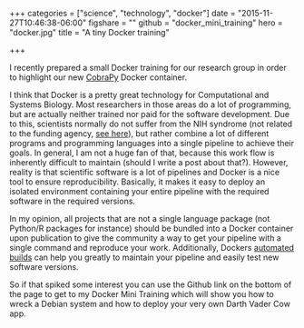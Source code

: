 +++
categories = ["science", "technology", "docker"]
date = "2015-11-27T10:46:38-06:00"
figshare = ""
github = "docker_mini_training"
hero = "docker.jpg"
title = "A tiny Docker training"

+++

I recently prepared a small Docker training for our research group in order to
highlight our new [CobraPy](https://github.com/opencobra/cobrapy) Docker
container.

I think that Docker is a pretty great technology for Computational and
Systems Biology. Most researchers in those areas do a lot of programming, but are
actually neither trained nor paid for the software development. Due to this,
scientists normally do not suffer from the NIH syndrome (not related to the funding
agency, [see here](https://en.wikipedia.org/wiki/Not_invented_here)), but rather
combine a lot of different programs and programming languages into a single
pipeline to achieve their goals. In general, I am not a huge fan of that, because
this work flow is inherently difficult to maintain (should I write a post about
that?). However, reality is that scientific software is a lot of pipelines and Docker
is a nice tool to ensure reproducibility. Basically, it makes it easy to deploy
an isolated environment containing your entire pipeline with the required software
in the required versions.

In my opinion, all projects that are not a single language package (not Python/R
packages for instance) should be bundled into a Docker container upon publication to
give the community a way to get your pipeline with a single command and reproduce
your work. Additionally, Dockers [automated builds](https://docs.docker.com/docker-hub/builds/)
can help you greatly to maintain your pipeline and easily test new software versions.  

So if that spiked some interest you can use the Github link on the bottom of the
page to get to my Docker Mini Training which will show you how to wreck
a Debian system and how to deploy your very own Darth Vader Cow app.
